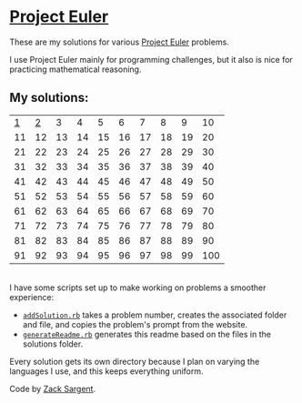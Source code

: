 # [Project Euler](https://projecteuler.net)

These are my solutions for various [Project Euler](https://projecteuler.net) problems.

I use Project Euler mainly for programming challenges, but it also is nice for practicing mathematical reasoning.

## My solutions:
<!--- 
  This table is automatically generated and is best viewed with line wrap off.
  I did consider reference style links, and they didn't seem much better. 
  Just try and view the formatted table, if you can.
-->
|                              |                              |    |    |    |    |    |    |    |     |
| ---------------------------- | ---------------------------- | -- | -- | -- | -- | -- | -- | -- | --- |
| [1](solutions/001/solve1.rb) | [2](solutions/002/solve2.rb) | 3  | 4  | 5  | 6  | 7  | 8  | 9  | 10  |
| 11                           | 12                           | 13 | 14 | 15 | 16 | 17 | 18 | 19 | 20  |
| 21                           | 22                           | 23 | 24 | 25 | 26 | 27 | 28 | 29 | 30  |
| 31                           | 32                           | 33 | 34 | 35 | 36 | 37 | 38 | 39 | 40  |
| 41                           | 42                           | 43 | 44 | 45 | 46 | 47 | 48 | 49 | 50  |
| 51                           | 52                           | 53 | 54 | 55 | 56 | 57 | 58 | 59 | 60  |
| 61                           | 62                           | 63 | 64 | 65 | 66 | 67 | 68 | 69 | 70  |
| 71                           | 72                           | 73 | 74 | 75 | 76 | 77 | 78 | 79 | 80  |
| 81                           | 82                           | 83 | 84 | 85 | 86 | 87 | 88 | 89 | 90  |
| 91                           | 92                           | 93 | 94 | 95 | 96 | 97 | 98 | 99 | 100 |

<br>
I have some scripts set up to make working on problems a smoother experience:

 - [`addSolution.rb`](addSolution.rb) takes a problem number, creates the associated folder and file, and copies the problem's prompt from the website.
 - [`generateReadme.rb`](generateReadme.rb) generates this readme based on the files in the solutions folder.

Every solution gets its own directory because I plan on varying the languages I use, and this keeps everything uniform.

Code by [Zack Sargent](https://github.com/zsarge).
